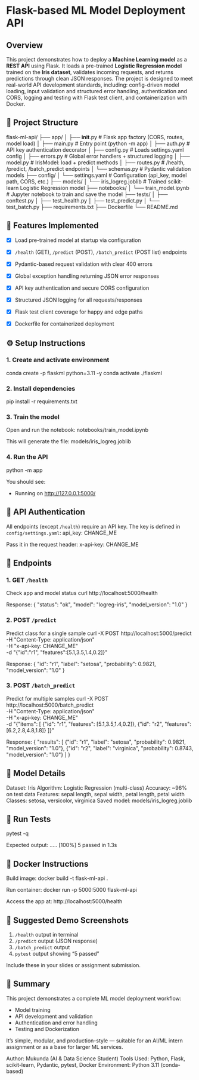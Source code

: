 # Flask-based ML Model Deployment API

## Overview
This project demonstrates how to deploy a **Machine Learning model** as a **REST API** using Flask. It loads a pre-trained **Logistic Regression model** trained on the **Iris dataset**, validates incoming requests, and returns predictions through clean JSON responses. The project is designed to meet real-world API development standards, including: config-driven model loading, input validation and structured error handling, authentication and CORS, logging and testing with Flask test client, and containerization with Docker.

## 📁 Project Structure
flask-ml-api/
├── app/
│   ├── __init__.py          # Flask app factory (CORS, routes, model load)
│   ├── main.py              # Entry point (python -m app)
│   ├── auth.py              # API key authentication decorator
│   ├── config.py            # Loads settings.yaml config
│   ├── errors.py            # Global error handlers + structured logging
│   ├── model.py             # IrisModel: load + predict methods
│   ├── routes.py            # /health, /predict, /batch_predict endpoints
│   └── schemas.py           # Pydantic validation models
├── config/
│   └── settings.yaml        # Configuration (api_key, model path, CORS, etc.)
├── models/
│   └── iris_logreg.joblib   # Trained scikit-learn Logistic Regression model
├── notebooks/
│   └── train_model.ipynb    # Jupyter notebook to train and save the model
├── tests/
│   ├── conftest.py
│   ├── test_health.py
│   ├── test_predict.py
│   └── test_batch.py
├── requirements.txt
├── Dockerfile
└── README.md

## 🚀 Features Implemented

- [x] Load pre-trained model at startup via configuration  
- [x] `/health` (GET), `/predict` (POST), `/batch_predict` (POST list) endpoints  
- [x] Pydantic-based request validation with clear 400 errors  
- [x] Global exception handling returning JSON error responses  
- [x] API key authentication and secure CORS configuration  
- [x] Structured JSON logging for all requests/responses  
- [x] Flask test client coverage for happy and edge paths  
- [x] Dockerfile for containerized deployment  


## ⚙️ Setup Instructions
### 1. Create and activate environment
conda create -p flaskml python=3.11 -y
conda activate ./flaskml

### 2. Install dependencies
pip install -r requirements.txt

### 3. Train the model
Open and run the notebook:
notebooks/train_model.ipynb

This will generate the file:
models/iris_logreg.joblib

### 4. Run the API
python -m app

You should see:
 * Running on http://127.0.0.1:5000/

## 🔑 API Authentication
All endpoints (except `/health`) require an API key.
The key is defined in `config/settings.yaml`:
api_key: CHANGE_ME

Pass it in the request header:
x-api-key: CHANGE_ME

## 🧩 Endpoints

### 1. GET `/health`
Check app and model status
curl http://localhost:5000/health

Response:
{
  "status": "ok",
  "model": "logreg-iris",
  "model_version": "1.0"
}

### 2. POST `/predict`
Predict class for a single sample
curl -X POST http://localhost:5000/predict \
  -H "Content-Type: application/json" \
  -H "x-api-key: CHANGE_ME" \
  -d "{\"id\":\"r1\", \"features\":[5.1,3.5,1.4,0.2]}"

Response:
{
  "id": "r1",
  "label": "setosa",
  "probability": 0.9821,
  "model_version": "1.0"
}

### 3. POST `/batch_predict`
Predict for multiple samples
curl -X POST http://localhost:5000/batch_predict \
  -H "Content-Type: application/json" \
  -H "x-api-key: CHANGE_ME" \
  -d "{\"items\": [
        {\"id\": \"r1\", \"features\": [5.1,3.5,1.4,0.2]},
        {\"id\": \"r2\", \"features\": [6.2,2.8,4.8,1.8]}
      ]}"

Response:
{
  "results": [
    {"id": "r1", "label": "setosa", "probability": 0.9821, "model_version": "1.0"},
    {"id": "r2", "label": "virginica", "probability": 0.8743, "model_version": "1.0"}
  ]
}

## 🧠 Model Details
Dataset: Iris
Algorithm: Logistic Regression (multi-class)
Accuracy: ~96% on test data
Features: sepal length, sepal width, petal length, petal width
Classes: setosa, versicolor, virginica
Saved model: models/iris_logreg.joblib

## 🧪 Run Tests
pytest -q

Expected output:
.....                                                           [100%]
5 passed in 1.3s

## 🐳 Docker Instructions
Build image:
docker build -t flask-ml-api .

Run container:
docker run -p 5000:5000 flask-ml-api

Access the app at:
http://localhost:5000/health

## 📸 Suggested Demo Screenshots
1. `/health` output in terminal
2. `/predict` output (JSON response)
3. `/batch_predict` output
4. `pytest` output showing “5 passed”

Include these in your slides or assignment submission.

## 🧾 Summary
This project demonstrates a complete ML model deployment workflow:
- Model training
- API development and validation
- Authentication and error handling
- Testing and Dockerization

It’s simple, modular, and production-style — suitable for an AI/ML intern assignment or as a base for larger ML services.

Author: Mukunda (AI & Data Science Student)
Tools Used: Python, Flask, scikit-learn, Pydantic, pytest, Docker
Environment: Python 3.11 (conda-based)
